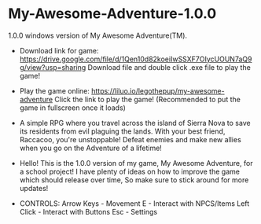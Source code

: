 # My-Awesome-Adventure-1.0.0
1.0.0 windows version of My Awesome Adventure(TM).

- Download link for game: https://drive.google.com/file/d/1Qen10d82koeiIwSSXF7OIycUOUN7aQ9g/view?usp=sharing
   Download file and double click .exe file to play the game!
 
- Play the game online: https://liluo.io/legothepup/my-awesome-adventure
   Click the link to play the game! (Recommended to put the game in fullscreen once it loads)

- A simple RPG where you travel across the island of Sierra Nova to save its residents from evil plaguing the lands. With your best friend, Raccacoo, you're unstoppable! Defeat enemies and make new allies when you go on the Adventure of a lifetime!

- Hello! This is the 1.0.0 version of my game, My Awesome Adventure, for a school project! I have plenty of ideas on how to improve the game which should release over time, So make sure to stick around for more updates!

- CONTROLS:
Arrow Keys - Movement
E - Interact with NPCS/Items
Left Click - Interact with Buttons
Esc - Settings
